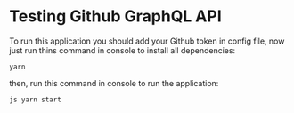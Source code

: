 # Testing Github GraphQL API

To run this application you should add your Github token in config file, now just run thins command in console to install all dependencies:

```
yarn
```

then, run this command in console to run the application:

```
js yarn start
```
